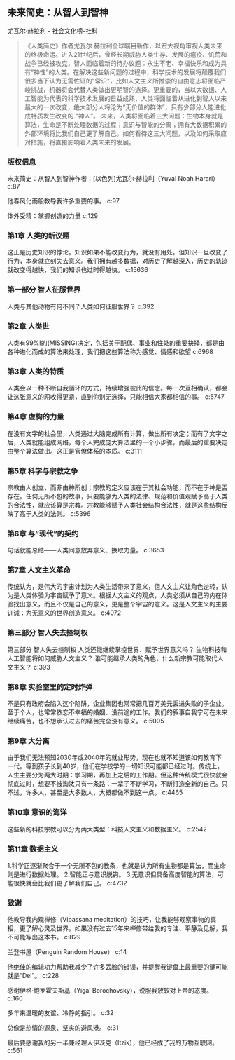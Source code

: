 ## 未来简史：从智人到智神

尤瓦尔·赫拉利  -  社会文化榜-社科

> 《人类简史》作者尤瓦尔·赫拉利全球瞩目新作，以宏大视角审视人类未来的终极命运。进入21世纪后，曾经长期威胁人类生存、发展的瘟疫、饥荒和战争已经被攻克，智人面临着新的待办议题：永生不老、幸福快乐和成为具有“神性”的人类。在解决这些新问题的过程中，科学技术的发展将颠覆我们很多当下认为无需佐证的“常识”，比如人文主义所推崇的自由意志将面临严峻挑战，机器将会代替人类做出更明智的选择。更重要的，当以大数据、人工智能为代表的科学技术发展的日益成熟，人类将面临着从进化到智人以来最大的一次改变，绝大部分人将沦为“无价值的群体”，只有少部分人能进化成特质发生改变的 “神人”。 未来，人类将面临着三大问题：生物本身就是算法，生命是不断处理数据的过程；意识与智能的分离；拥有大数据积累的外部环境将比我们自己更了解自己。如何看待这三大问题，以及如何采取应对措施，将直接影响着人类未来的发展。


### 版权信息

未来简史：从智人到智神作者：[以色列]尤瓦尔·赫拉利（Yuval Noah Harari） c:87

他春风化雨般教导我许多重要的事。 c:97

体外受精：掌握创造的力量 c:129

### 第1章 人类的新议题

这正是历史知识的悖论。知识如果不能改变行为，就没有用处。但知识一旦改变了行为，本身就立刻失去意义。我们拥有越多数据，对历史了解越深入，历史的轨迹就改变得越快，我们的知识也过时得越快。 c:15636

### 第一部分 智人征服世界

人类与其他动物有何不同？人类如何征服世界？ c:392

### 第2章 人类世

人类有99%!的(MISSING)决定，包括关于配偶、事业和住处的重要抉择，都是由各种进化而成的算法来处理，我们把这些算法称为感觉、情感和欲望 c:6968

### 第3章 人类的特质

人类会以一种不断自我循环的方式，持续增强彼此的信念。每一次互相确认，都会让这张意义的网收得更紧，直到你别无选择，只能相信大家都相信的事。 c:5747

### 第4章 虚构的力量

在没有文字的社会里，人类通过大脑完成所有计算，做出所有决定；而有了文字之后，人类就能组成网络，每个人完成庞大算法里的一个小步骤，而最后的重要决定由整个算法做出。这正是官僚体系的本质。 c:3111

### 第5章 科学与宗教之争

宗教由人创立，而非由神所创；宗教的定义应该在于其社会功能，而不在于神是否存在。任何无所不包的故事，只要能够为人类的法律、规范和价值观赋予高于人类的合法性，就应该算是宗教。宗教能够赋予人类社会结构合法性，就是这些结构反映了高于人类的法则。 c:5396

### 第6章 与“现代”的契约

句话就能总结——人类同意放弃意义、换取力量。 c:3653

### 第7章 人文主义革命

传统认为，是伟大的宇宙计划为人类生活带来了意义，但人文主义让角色逆转，认为是人类体验为宇宙赋予了意义。根据人文主义的观点，人类必须从自己的内在体验找出意义，而且不仅是自己的意义，更是整个宇宙的意义。这是人文主义的主要训诫：为无意义的世界创造意义。 c:4072

### 第三部分 智人失去控制权

第三部分 智人失去控制权
人类还能继续掌控世界、赋予世界意义吗？
生物科技和人工智能将如何威胁人文主义？
谁可能继承人类的角色，什么新宗教可能取代人文主义？ c:393

### 第8章 实验室里的定时炸弹

不是只有政府会陷入这个陷阱，企业集团也常常把几百万美元丢进失败的子企业。至于个人，也常常依恋不幸福的婚姻、没前途的工作。我们的叙事自我宁可在未来继续痛苦，也不想承认过去的痛苦完全没有意义。 c:5005

### 第9章 大分离

由于我们无法预知2030年或2040年的就业形势，现在也就不知道该如何教育下一代。等到孩子长到40岁，他们在学校学的一切知识可能都已经过时。传统上，人生主要分为两大时期：学习期，再加上之后的工作期。但这种传统模式很快就会彻底过时，想要不被淘汰只有一条路：一辈子不断学习，不断打造全新的自己。只不过，许多人，甚至是大多数人，大概都做不到这一点。 c:4465

### 第10章 意识的海洋

这些新的科技宗教可以分为两大类型：科技人文主义和数据主义。 c:2542

### 第11章 数据主义

1.科学正逐渐聚合于一个无所不包的教条，也就是认为所有生物都是算法，而生命则是进行数据处理。
2.智能正与意识脱钩。
3.无意识但具备高度智能的算法，可能很快就会比我们更了解我们自己。
 c:4732

### 致谢

他教导我内观禅修（Vipassana meditation）的技巧，让我能够观察事物的真相，更了解心灵及世界。如果没有过去15年来禅修带给我的专注、平静及见解，我不可能写出这本书。 c:829

兰登书屋（Penguin Random House） c:14

他绝佳的编辑功力帮助我减少了许多丢脸的错误，并提醒我键盘上最重要的键可能就是“Del”。 c:228

感谢伊格·鲍罗霍夫斯基（Yigal Borochovsky），说服我放软对上帝的态度。
 c:160

多年来温暖的友谊、冷静的指引。 c:32

总像是热情的源泉、坚实的避风港。 c:31

最后要感谢我的另一半兼经理人伊茨克（Itzik），他已经成了我的万物互联网。
 c:561